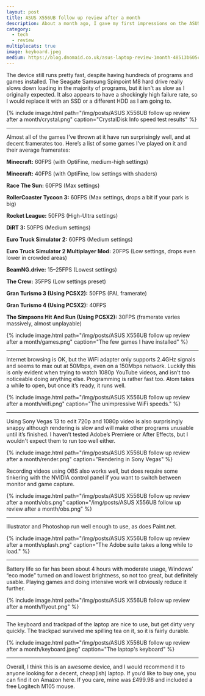 ```yaml
---
layout: post
title: ASUS X556UB follow up review after a month
description: About a month ago, I gave my first impressions on the ASUS X556UB-XX039T laptop. Here’s the follow-up I promised.
category:
  - tech
  - review
multiplecats: true
image: keyboard.jpeg
medium: https://blog.dnomaid.co.uk/asus-laptop-review-1month-48513b605c34
---
```


The device still runs pretty fast, despite having hundreds of programs and games installed. The Seagate Samsung Spinpoint M8 hard drive really slows down loading in the majority of programs, but it isn't as slow as I originally expected. It also appears to have a shockingly high failure rate, so I would replace it with an SSD or a different HDD as I am going to.

{% include image.html path="/img/posts/ASUS X556UB follow up review after a month/crystal.png" caption="CrystalDisk Info speed test results" %}

---

Almost all of the games I’ve thrown at it have run surprisingly well, and at decent framerates too. Here’s a list of some games I’ve played on it and their average framerates:

**Minecraft:** 60FPS (with OptiFine, medium-high settings)

**Minecraft:** 40FPS (with OptiFine, low settings with shaders)

**Race The Sun:** 60FPS (Max settings)

**RollerCoaster Tycoon 3:** 60FPS (Max settings, drops a bit if your park is big)

**Rocket League:** 50FPS (High-Ultra settings)

**DiRT 3:** 50FPS (Medium settings)

**Euro Truck Simulator 2:** 60FPS (Medium settings)

**Euro Truck Simulator 2 Multiplayer Mod:** 20FPS (Low settings, drops even lower in crowded areas)

**BeamNG.drive:** 15–25FPS (Lowest settings)

**The Crew:** 35FPS (Low settings preset)

**Gran Turismo 3 (Using PCSX2):** 50FPS (PAL framerate)

**Gran Turismo 4 (Using PCSX2):** 40FPS

**The Simpsons Hit And Run (Using PCSX2):** 30FPS (framerate varies massively, almost unplayable)

{% include image.html path="/img/posts/ASUS X556UB follow up review after a month/games.png" caption="The few games I have installed" %}

---

Internet browsing is OK, but the WiFi adapter only supports 2.4GHz signals and seems to max out at 50Mbps, even on a 150Mbps network. Luckily this is only evident when trying to watch 1080p YouTube videos, and isn’t too noticeable doing anything else. Programming is rather fast too. Atom takes a while to open, but once it’s ready, it runs well.

{% include image.html path="/img/posts/ASUS X556UB follow up review after a month/wifi.png" caption="The unimpressive WiFi speeds." %}

---

Using Sony Vegas 13 to edit 720p and 1080p video is also surprisingly snappy although rendering is slow and will make other programs unusable until it’s finished. I haven’t tested Adobe’s Premiere or After Effects, but I wouldn't expect them to run too well either.

{% include image.html path="/img/posts/ASUS X556UB follow up review after a month/render.png" caption="Rendering in Sony Vegas" %}

Recording videos using OBS also works well, but does require some tinkering with the NVIDIA control panel if you want to switch between monitor and game capture.

{% include image.html path="/img/posts/ASUS X556UB follow up review after a month/obs.png" caption="/img/posts/ASUS X556UB follow up review after a month/obs.png" %}

---

Illustrator and Photoshop run well enough to use, as does Paint.net.

{% include image.html path="/img/posts/ASUS X556UB follow up review after a month/splash.png" caption="The Adobe suite takes a long while to load." %}

---

Battery life so far has been about 4 hours with moderate usage, Windows’ “eco mode” turned on and lowest brightness, so not too great, but definitely usable. Playing games and doing intensive work will obviously reduce it further.

{% include image.html path="/img/posts/ASUS X556UB follow up review after a month/flyout.png" %}

---

The keyboard and trackpad of the laptop are nice to use, but get dirty very quickly. The trackpad survived me spilling tea on it, so it is fairly durable.

{% include image.html path="/img/posts/ASUS X556UB follow up review after a month/keyboard.jpeg" caption="The laptop's keyboard" %}

---

Overall, I think this is an awesome device, and I would recommend it to anyone looking for a decent, cheap(ish) laptop. If you’d like to buy one, you can find it on Amazon here. If you care, mine was £499.98 and included a free Logitech M105 mouse.
